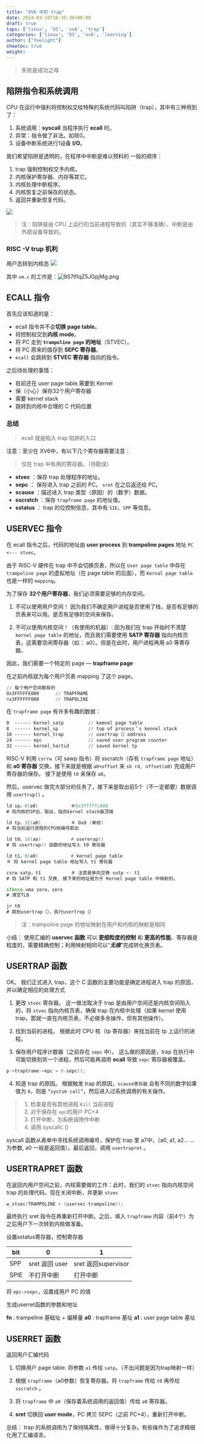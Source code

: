 ```yaml
---
title: "XV6 中的 trap"
date: 2024-03-10T16:35:36+08:00
draft: true
taps: ['linux', 'OS', 'xv6', 'trap']
categories: ['linux', 'OS', 'xv6', 'learning']
author: ["Yeelight"]
showtoc: true
weight:
---
```



>失败是成功之母

## 陷阱指令和系统调用

CPU 在运行中强利将控制权交给特殊的系统代码叫陷阱（trap），其中有三种用到了：

1. 系统调用：**syscall** 当程序执行 **ecall** 时。
2. 异常：指令做了非法。如除0。
3. 设备中断系统进行1设备 **I/O**。

我们希望陷阱是透明的，在程序中中断是难以预料的
一般的顺序：

1. trap 强制控制权交予内核。
2. 内核保护寄存器、内存等其它。
3. 内核处理中断程序。
4. 内核恢复之前保存的状态。
5. 返回并重新恢复代码。

![](https://s2.loli.net/2023/12/24/c45jWnMR1Xs2xH7.png)

> 注：陷阱是由 CPU 上运行的当前进程导致的（其实不够准确），中断是由外部设备导致的。

### RISC -V trup 机利

用户态转到内核态
![](https://s2.loli.net/2023/12/24/9S7tflqZ5JGpjMg.png)

其中 `vm.c` 的工作是：![9S7tflqZ5JGpjMg.png](https://s2.loli.net/2023/12/24/9S7tflqZ5JGpjMg.png)

## ECALL 指令

首先应该知道的是：

- ecall 指令并不会**切换 page table**。
- 将控制权交到**内核 mode**。
- 将 PC 走到 **`trampoline page` 的地址**（STVEC）。
- 将 PC 原来的值存到 **SEPC 寄存器**。
- `ecall` 会跳转到 **STVEC 寄存器** 指向的指令。

之后待处理的事情：

- 目前还在 user page table.需要到 Kernel
- 保（小心）保存32个用户寄存器
- 需要 kernel stack
- 跳转到内核中合理的 C 代码位置

### 总结
>
> ecall 就是陷入 trap 陷阱的入口

注意：至少在 XV6中，有以下几个寄存器需要注意：
> 仅在 trap 中有用的寄存器。（待勘误）

- **stvec** ：保存 trap 处理程序的地址。
- **sepc** ： 保存进入 trap 之前的 PC。 `sret` 在之后返还给 PC。
- **scause** ：描述进入 trap 类型（原因）的（数字）数据。
- **sscratch** ：保存 `trapframe page` 的地址值。
- **sstatus** ： trap 的位控制信息，其中有 `SIE`、`SPP` 等信息。

## USERVEC 指令

在 ecall 指令之后，代码的地址由 **user process** 到 **trampoline pages** 地址 `PC <--- stvec`。

由于 RISC-V 硬件在 trap 中不会切换页表，所以在 `User page table` 中存在 `trampoline page` 的虚拟地址（在 page table 的后面），而 `Kernal page table` 也是一样的 `mapping`。

为了保存 **32个用户寄存器**，我们必须需要足够的内存空间。

1. 不可以使用用户空间！
因为我们不确定用户进程是否使用了栈，是否有足够的页表来可以用。是否有足够的空间来保存。

2. 不可以使用内核空间！（有使用的机器）:
因为我们在 trap 开始时不清楚 `kernel page table` 的地址，而且我们需要使用 **SATP 寄存器** 指向内核页表，这需要空闲寄存器（如： a0）。但是在此时，用户进程再用 a0 等寄存器。

因此，我们需要一个特定的 page — **trapframe page**

在之前内核就为每个用户页表 mapping 了这个 page。

```a
// 每个用户空间都有的
Ox3FFFFFE000      // TRAPFRAME
0x3FFFFFF000      // TRAPOLINE
```

在 `trapframe page` 有许多有趣的数据：

```asm
0  ------ Kernel_satp         // kemnel page table
8  ------ kernel_sp           // top of process＇s kennel stack
16 ------ kernel_trap         // usertrap（）address
24 ------ epc                 // saved user program counter
32 ------ kernel_hartid       // saved kernel tp
```

RISC-V 利用 `csrrw`（可 sawp 指令）将 sscratch（存有 `trapframe page` 地址）和 **a0 寄存器** 交换，接下来就是根据 `a0+offset` 来 `sb rd, offset(a0)`  完成用户寄存器的保存。
接下是使用 `t0` 来保存 `a0`。

然后，uservec 做完大部分的任务了，接下来是取出前5个（不一定都要）数据调用 `usertrup()` 。

```asm
ld sp，8(a0)            ＃0x3fffffc000
# 将内核的SP出，取出，指向kernel stack最顶端

ld tp，32(a0)           ＃ OxO (单核)
# 将当前运行进程的CPU核编号取出

ld t0，16(ao)           # usererap()
# 将 usertrap() 函数的地址写入 t0 寄存器

ld t1，0(a0)            # kernel page table
＃ 将 kernel page table 地址写入 t1 寄存器

csrw satp，t1           ＃ 注意是单向交换 sutp <- t1
# 将 SATP 和 t1 交换, 接下来的地址是为于 Kernel page table 中映射的。

sfence.vma zero，zero
# 清空TLB

jr t0
# 跳到usertrap（），执行usertrop（）

```

> 注：trampoline page 的地址映射在用户和内核的映射是相同

小结：
使用汇编的 **uservec 函数** 可以 **更细粒度的控制** 和 **更高的性能**、寄存器是粒度的，需要精确控制；利用映射相同可以“**_无痕_**”完成转化换页表。

## USERTRAP 函数

OK。
我们正式进入 trap，这个 C 函数的主要功能是确定进程进入 trap 的原因，并以确定相应的处理方式

1. 更改 `stvec` 寄存器。
这一做法取决于 trap 是由用户空间还是内核空间陷入的，将 `stvec` 指向内核页表，确保 trap 在内核中处理（如果 kernel 使用 trap，那就一直在内核页表，不必做多余操作，但有其他操作）。

2. 找到当前的进程。
根据此时 CPU 核（tp 寄存器）来找当前在 tp 上运行的进程。

3. 保存用户程序计数器（之前存在 `sepc` 中）。
这么做的原因是，trap 在执行中可能切换到另一个进程，然后可能再调用 **ecall** 导致 `sepc` 寄存器被覆盖。

```c
p->traptrame->epc = r-sepc();
```

4. 知道 trap 的原因。
根据触发 trap 的原因，`scause寄存器` 会有不同的数字如果值为 `8`，则是 `“systsm call”`，然后进入过系统调用的有关操作。
>
> 1. 检查是否有其他进程 `Kill` 当前进程
> 2. 对于保存在 `epc`的用户 PC+4
> 3. 打开中断，为系统调用作中断
> 4. 调用 syscallc ()

syscall 函数从表单中寻找系统调用编号，保护在 trap 里 a7中，（a0, a1, a2... ...为参数, a0 一般是返回值）。最后返回，调用 `usertrapret` 。

## USERTRAPRET 函数

在返回内用户空间之前，内核需要做的工作：此时，我们的 `stvec` 指向内核空间 trap 的处理代码。现在关闭中断，并更新 `stvec`

```c
w_stvec(TRAMPOLINE + (uservec-trampoline));
```

最终执行 sret 指令在再重新打开中断。之后，填入 `trapframe` 内容（前4个）为之后用户下一次转到内核做准备。

设置sstatus寄存器，控制寄存器

| bit  | 0              | 1                   |
| ---- | -------------- | ------------------- |
| SPP  | sret 返回 user | sret 返回supervisor |
| SPIE | 不打开中断     | 打开中断            |    |

将 `epc->sepc`，设置成用户 PC 的值

生成userret函数的参数和地址

**fn** :    trampeline 基础址 + 偏移量
**a0** :   trapframe 基址
**a1** :   user page table 基址

## USERRET 函数

返回用户汇编代码

1. 切换用户 page table.
将参数 `a1` 传给 `satp`。（不出问题是因为trap映射一样）

2. 根据 `trapframe`（a0参数）恢复寄存器。将 `trapframe` 传给 `t0` 再传给 `sscratch` 。

3. 将 `trapframe` 中 `a0`（保存着系统调用的返回值）传给 `a0` 寄存器。
4. **sret**
切换回 **user mode**，PC 拷贝 SEPC（之前 PC+4），重新打开中断。

总结：
trap 的系统调用为了保持隔离性，做得十分复杂。有些操作为了追求精细化用了汇编语言。
